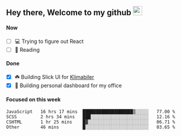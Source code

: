## Hey there, Welcome to my github <img src="https://media.giphy.com/media/hvRJCLFzcasrR4ia7z/giphy.gif" width="25px">

#### Now
- [ ] 💻 Trying to figure out React
- [ ] 📕 Reading

#### Done
- [x] ☘️ Building Slick UI for [Klimabiler](https://klimabiler.dk)
- [x] 🚀 Building personal dashboard for my office
 
 #### Focused on this week
<!--START_SECTION:waka-->

```text
JavaScript   16 hrs 17 mins  ███████████████████▒░░░░░   77.00 %
SCSS         2 hrs 34 mins   ███░░░░░░░░░░░░░░░░░░░░░░   12.16 %
CSHTML       1 hr 25 mins    █▓░░░░░░░░░░░░░░░░░░░░░░░   06.71 %
Other        46 mins         █░░░░░░░░░░░░░░░░░░░░░░░░   03.65 %
```

<!--END_SECTION:waka-->

